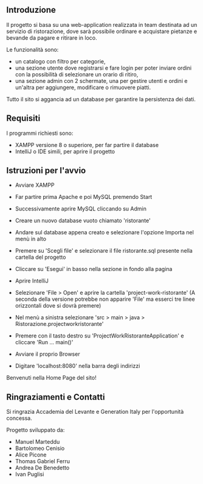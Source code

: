 Introduzione
------------
Il progetto si basa su una web-application realizzata in team destinata ad un servizio di ristorazione, 
dove sarà possibile ordinare e acquistare pietanze e bevande da pagare e ritirare in loco.

Le funzionalità sono:

- un catalogo con filtro per categorie, 
- una sezione utente dove registrarsi e fare login per poter inviare ordini con la possibilità di selezionare un orario di ritiro,
- una sezione admin con 2 schermate, una per gestire utenti e ordini e un'altra per aggiungere, modificare o rimuovere piatti.

Tutto il sito si aggancia ad un database per garantire la persistenza dei dati.


Requisiti
---------
I programmi richiesti sono:

- XAMPP versione 8 o superiore, per far partire il database
- IntelliJ o IDE simili, per aprire il progetto


Istruzioni per l'avvio
----------------------

- Avviare XAMPP
- Far partire prima Apache e poi MySQL premendo Start
- Successivamente aprire MySQL cliccando su Admin
- Creare un nuovo database vuoto chiamato 'ristorante'
- Andare sul database appena creato e selezionare l'opzione Importa nel menù in alto
- Premere su 'Scegli file' e selezionare il file ristorante.sql presente nella cartella del progetto
- Cliccare su 'Esegui' in basso nella sezione in fondo alla pagina

- Aprire IntelliJ
- Selezionare 'File > Open' e aprire la cartella 'project-work-ristorante'
(A seconda della versione potrebbe non apparire 'File' ma esserci tre linee orizzontali dove si dovrà premere)
- Nel menù a sinistra selezionare 'src > main > java > Ristorazione.projectworkristorante'
- Premere con il tasto destro su 'ProjectWorkRistoranteApplication' e cliccare 'Run ... main()'

- Avviare il proprio Browser
- Digitare 'localhost:8080' nella barra degli indirizzi
 
Benvenuti nella Home Page del sito!


Ringraziamenti e Contatti
-------------------------
Si ringrazia Accademia del Levante e Generation Italy per l'opportunità concessa.

Progetto sviluppato da:

- Manuel Marteddu
- Bartolomeo Cenisio
- Alice Picone
- Thomas Gabriel Ferru
- Andrea De Benedetto
- Ivan Puglisi
